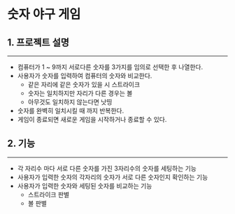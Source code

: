# 숫자 야구 게임

## 1. 프로젝트 설명
<hr>

- 컴퓨터가 1 ~ 9까지 서로다른 숫자를 3가지를 임의로 선택한 후 나열한다.
- 사용자가 숫자를 입력하여 컴퓨터의 숫자와 비교한다. 
  - 같은 자리에 같은 숫자가 있을 시 스트라이크
  - 숫자는 일치하지만 자리가 다른 경우는 볼
  - 아무것도 일치하지 않는다면 낫띵
- 숫자를 완벽히 일치시킬 때 까지 반복한다.
- 게임이 종료되면 새로운 게임을 시작하거나 종료할 수 있다.

## 2. 기능
<hr>
 
- 각 자리수 마다 서로 다른 숫자를 가진 3자리수의 숫자를 세팅하는 기능 
- 사용자가 입력한 숫자의 각자리의 숫자가 서로 다른 숫자인지 확인하는 기능
- 사용자가 입력한 숫자와 세팅된 숫자를 비교하는 기능
  - 스트라이크 판별
  - 볼 판별
